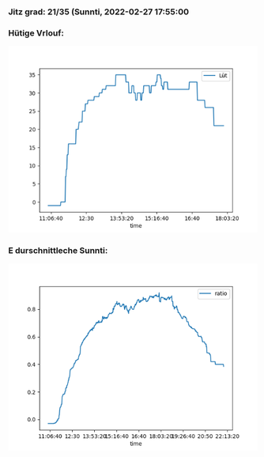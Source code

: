 ### Jitz grad: 21/35 (Sunnti, 2022-02-27 17:55:00

### Hütige Vrlouf:
![Graph](Today.png)

### E durschnittleche Sunnti:
![Graph](Sunnti.png)